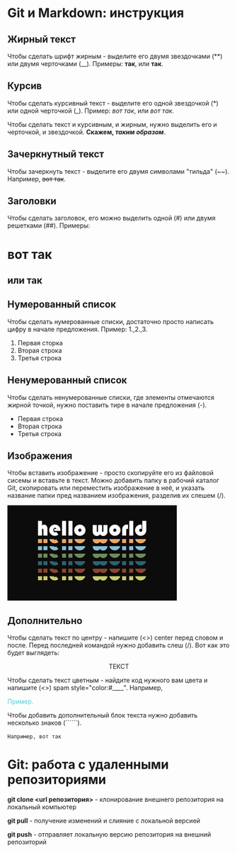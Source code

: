 # Git и Markdown: инструкция

## Жирный текст

Чтобы сделать шрифт жирным - выделите его двумя звездочками (**) или двумя черточками (__). Примеры: **так**, или __так__.

## Курсив

Чтобы сделать курсивный текст - выделите его одной звездочкой (*) или одной черточкой (_). Пример: *вот так*, или _вот так_. 

Чтобы сделать текст и курсивным, и жирным, нужно выделить его и черточкой, и звездочкой. **Скажем, _таким образом_**.

## Зачеркнутный текст

Чтобы зачеркнуть текст - выделите его двумя символами "тильда" (~~). Например, ~~вот так~~.

## Заголовки

Чтобы сделать заголовок, его можно выделить одной (#) или двумя решетками (##). Примеры: 
# вот так 
## или так

## Нумерованный список

Чтобы сделать нумерованные списки, достаточно просто написать цифру в начале предложения. Пример: 1.,2.,3.

1. Первая сторка
2. Вторая строка
3. Третья строка

## Ненумерованный список

Чтобы сделать ненумерованные списки, где элементы отмечаются жирной точкой, нужно поставить тире в начале предложения (-).

- Первая строка
- Вторая строка
- Третья строка

## Изображения

Чтобы вставить изображение - просто скопируйте его из файловой сисемы и вставьте в текст. Можно добавить папку в рабочий каталог Git, скопировать или переместить изображение в неё, и указать название папки пред названием изображения, разделив их слешем (/).

![Alt text](image/helloworld_383x215.png)

## Дополнительно

Чтобы сделать текст по центру - напишите (<>) center перед словом и после. Перед последней командой нужно добавить слеш (/). Вот как это будет выглядеть:

<center> ТЕКСТ </center>

Чтобы сделать текст цветным - найдите код нужного вам цвета и напишите (<>) spam style="color:#____". Например,

<spam style="color:#45D1DF">
Пример. 
</spam style="color:#45D1DF">

Чтобы добавить дополнительный блок текста нужно добавить несколько знаков (``````).

```````````
Например, вот так
```````````

# Git: работа с удаленными репозиториями

**git clone <url репозитория>** - клонирование внешнего репозитория на локальный компьютер

**git pull** - получение изменений и слияние с локальной версией

**git push** - отправляет локальную версию репозитория на внешний репозиторий